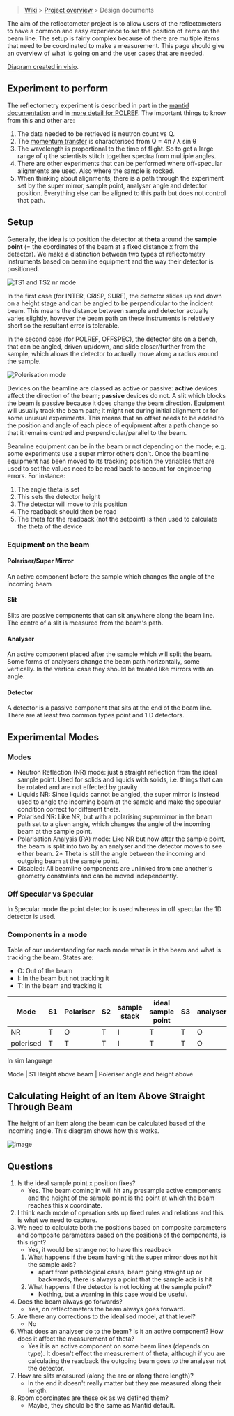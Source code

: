 > [Wiki](Home) > [Project overview](Project-Overview) > Design documents

The aim of the reflectometer project is to allow users of the reflectometers to have a common and easy experience to set the position of items on the beam line. The setup is fairly complex because of there are multiple items that need to be coordinated to make a measurement. This page should give an overview of what is going on and the user cases that are needed.

[Diagram created in visio](reflectometers/Reflectometry1.vsdx).

## Experiment to perform

The reflectometry experiment is described in part in the [mantid documentation](http://docs.mantidproject.org/v3.12.0/techniques/ISIS_Reflectometry.html) and in [more detail for POLREF](https://github.com/ISISComputingGroup/IBEX/wiki/Reflectometry-at-Isis). The important things to know from this and other are:

1. The data needed to be retrieved is neutron count vs Q.
1. The [momentum transfer](https://en.wikipedia.org/wiki/Momentum_transfer) is characterised from Q = 4π / λ sin θ 
1. The wavelength is proportional to the time of flight. So to get a large range of q the scientists stitch together spectra from multiple angles.
1. There are other experiments that can be performed where off-specular alignments are used. Also where the sample is rocked.
1. When thinking about alignments, there is a path through the experiment set by the super mirror, sample point, analyser angle and detector position. Everything else can be aligned to this path but does not control that path. 

## Setup

Generally, the idea is to position the detector at **theta** around the **sample point** (= the coordinates of the beam at a fixed distance x from the detector). We make a distinction between two types of reflectometry instruments based on beamline equipment and the way their detector is positioned.

![TS1 and TS2 nr mode](reflectometers/TS1_and_TS2_nr_mode.png)

In the first case (for INTER, CRISP, SURF), the detector slides up and down on a height stage and can be angled to be perpendicular to the incident beam. This means the distance between sample and detector actually varies slightly, however the beam path on these instruments is relatively short so the resultant error is tolerable.

In the second case (for POLREF, OFFSPEC), the detector sits on a bench, that can be angled, driven up/down, and slide closer/further from the sample, which allows the detector to actually move along a radius around the sample.

![Polerisation mode](reflectometers/polerised_mode.png)

Devices on the beamline are classed as active or passive: **active** devices affect the direction of the beam; **passive** devices do not.  A slit which blocks the beam is passive because it does change the beam direction. Equipment will usually track the beam path; it might not during initial alignment or for some unusual experiments. This means that an offset needs to be added to the position and angle of each piece of equipment after a path change so that it remains centred and perpendicular/parallel to the beam. 

Beamline equipment can be in the beam or not depending on the mode; e.g. some experiments use a super mirror others don't. Once the beamline equipment has been moved to its tracking position the variables that are used to set the values need to be read back to account for engineering errors. For instance:

1. The angle theta is set
1. This sets the detector height
1. The detector will move to this position
1. The readback should then be read
1. The theta for the readback (not the setpoint) is then used to calculate the theta of the device

### Equipment on the beam

#### Polariser/Super Mirror

An active component before the sample which changes the angle of the incoming beam

#### Slit

Slits are passive components that can sit anywhere along the beam line. The centre of a slit is measured from the beam's path.

#### Analyser

An active component placed after the sample which will split the beam. Some forms of analysers change the beam path horizontally, some vertically. In the vertical case they should be treated like mirrors with an angle.

#### Detector

A detector is a passive component that sits at the end of the beam line. There are at least two common types point and 1 D detectors.

## Experimental Modes

### Modes

- Neutron Reflection (NR) mode: just a straight reflection from the ideal sample point. Used for solids and liquids with solids, i.e. things that can be rotated and are not effected by gravity
- Liquids NR: Since liquids cannot be angled, the super mirror is instead used to angle the incoming beam at the sample and make the specular condition correct for different theta.
- Polarised NR: Like NR, but with a polarising supermirror in the beam path set to a given angle, which changes the angle of the incoming beam at the sample point.
- Polarisation Analysis (PA) mode: Like NR but now after the sample point, the beam is split into two by an analyser and the detector moves to see either beam. 2* Theta is still the angle between the incoming and outgoing beam at the sample point.
- Disabled: All beamline components are unlinked from one another's geometry constraints and can be moved independently.

### Off Specular vs Specular

In Specular mode the point detector is used whereas in off specular the 1D detector is used.

### Components in a mode

Table of our understanding for each mode what is in the beam and what is tracking the beam. States are:

- O: Out of the beam
- I: In the beam but not tracking it
- T: In the beam and tracking it

Mode      | S1 | Polariser | S2 | sample stack | ideal sample point | S3 | analyser | S4 | Detector
---       | --- | -----    |  --- | ----       | ----               | --- | ---     | --- | ----
NR        | T  | O         | T  | I            | T                  | T  | O        | T  | T  
polerised | T  | T         | T  | I            | T                  | T  | O        | T  | T  


In sim language

Mode | S1 Height above beam |  Poleriser angle and height above 

## Calculating Height of an Item Above Straight Through Beam

The height of an item along the beam can be calculated based of the incoming angle. This diagram shows how this works.

![Image](reflectometers/Non-smallangleapprox.png)

## Questions

1. Is the ideal sample point x position fixes?
    - Yes. The beam coming in will hit any presample active components and the height of the sample point is the point at which the beam reaches this x coordinate.
1. I think each mode of operation sets up fixed rules and relations and this is what we need to capture.
1. We need to calculate both the positions based on composite parameters and composite parameters based on the positions of the components, is this right?
    - Yes, it would be strange not to have this readback
    1. What happens if the beam having hit the super mirror does not hit the sample axis?
        - apart from pathological cases, beam going straight up or backwards, there is always a point that the sample acis is hit
    1. What happens if the detector is not looking at the sample point?
        - Nothing, but a warning in this case would be useful.
1. Does the beam always go forwards?
    - Yes, on reflectometers the beam always goes forward. 
1. Are there any corrections to the idealised model, at that level?
    - No
1. What does an analyser do to the beam? Is it an active component? How does it affect the measurement of theta?
    - Yes it is an active component on some beam lines (depends on type). It doesn't effect the measurement of theta; although if you are calculating the readback the outgoing beam goes to the analyser not the detector.
1. How are slits measured (along the arc or along there length)?
    - In the end it doesn't really matter but they are measured along their length.
1. Room coordinates are these ok as we defined them?
    - Maybe, they should be the same as Mantid default.

